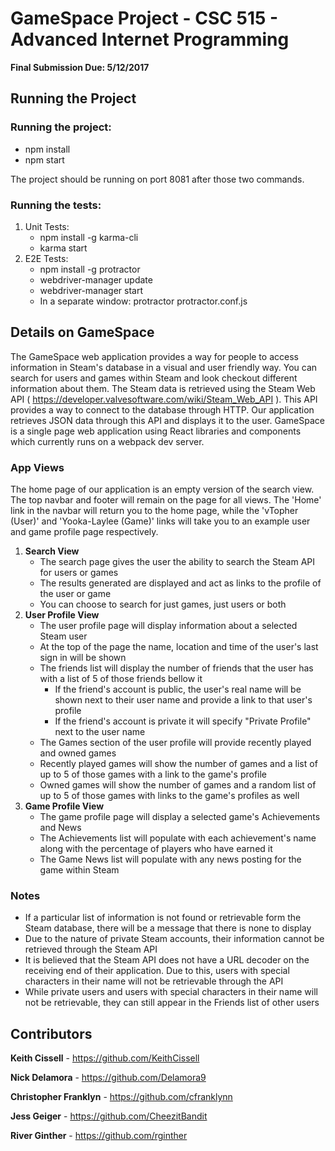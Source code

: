 # GameSpace Project - CSC 515 - Advanced Internet Programming #
**Final Submission Due: 5/12/2017**

## Running the Project ##
### Running the project:
 - npm install
 - npm start

The project should be running on port 8081 after those two commands.

### Running the tests:
1. Unit Tests: 
    - npm install -g karma-cli
    - karma start
2. E2E Tests:
    - npm install -g protractor
    - webdriver-manager update
    - webdriver-manager start
    - In a separate window: protractor protractor.conf.js

## Details on GameSpace ##
The GameSpace web application provides a way for people to access information in Steam's database in a visual and user friendly way. You can search for users and games within Steam and look checkout different information about them. The Steam data is retrieved using the Steam Web API ( https://developer.valvesoftware.com/wiki/Steam_Web_API ). This API provides a way to connect to the database through HTTP. Our application retrieves JSON data through this API and displays it to the user. GameSpace is a single page web application using React libraries and components which currently runs on a webpack dev server.

### App Views
The home page of our application is an empty version of the search view. The top navbar and footer will remain on the page for all views.
The 'Home' link in the navbar will return you to the home page, while the 'vTopher (User)' and 'Yooka-Laylee (Game)' links will take you to an example
user and game profile page respectively.

1. __Search View__
    - The search page gives the user the ability to search the Steam API for users or games
    - The results generated are displayed and act as links to the profile of the user or game
    - You can choose to search for just games, just users or both
2. __User Profile View__
    - The user profile page will display information about a selected Steam user
    - At the top of the page the name, location and time of the user's last sign in will be shown
    - The friends list will display the number of friends that the user has with a list of 5 of those friends bellow it
      - If the friend's account is public, the user's real name will be shown next to their user name and provide a link to that user's profile
      - If the friend's account is private it will specify "Private Profile" next to the user name
    - The Games section of the user profile will provide recently played and owned games
    - Recently played games will show the number of games and a list of up to 5 of those games with a link to the game's profile
    - Owned games will show the number of games and a random list of up to 5 of those games with links to the game's profiles as well
3. __Game Profile View__
    - The game profile page will display a selected game's Achievements and News
    - The Achievements list will populate with each achievement's name along with the percentage of players who have earned it
    - The Game News list will populate with any news posting for the game within Steam

### Notes
  - If a particular list of information is not found or retrievable form the Steam database, there will be a message that there is none to display
  - Due to the nature of private Steam accounts, their information cannot be retrieved through the Steam API
  - It is believed that the Steam API does not have a URL decoder on the receiving end of their application. Due to this, users with special characters in their name will not be retrievable through the API
  - While private users and users with special characters in their name will not be retrievable, they can still appear in the Friends list of other users

## Contributors
__Keith Cissell__ -         https://github.com/KeithCissell

__Nick Delamora__ -         https://github.com/Delamora9

__Christopher Franklyn__ -  https://github.com/cfranklynn

__Jess Geiger__ -           https://github.com/CheezitBandit

__River Ginther__ -         https://github.com/rginther

